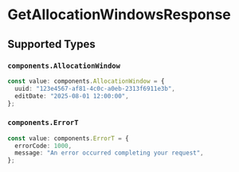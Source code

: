 # GetAllocationWindowsResponse


## Supported Types

### `components.AllocationWindow`

```typescript
const value: components.AllocationWindow = {
  uuid: "123e4567-af81-4c0c-a0eb-2313f6911e3b",
  editDate: "2025-08-01 12:00:00",
};
```

### `components.ErrorT`

```typescript
const value: components.ErrorT = {
  errorCode: 1000,
  message: "An error occurred completing your request",
};
```

